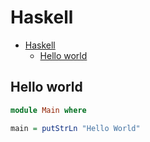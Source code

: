 # Haskell

<!--ts-->
* [Haskell](hasekll.md#haskell)
   * [Hello world](hasekll.md#hello-world)

<!-- Added by: runner, at: Tue Jan 11 12:08:33 UTC 2022 -->

<!--te-->

## Hello world
```haskell
module Main where

main = putStrLn "Hello World"
```

